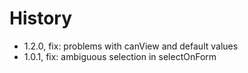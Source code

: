 # History

- 1.2.0, fix: problems with canView and default values
- 1.0.1, fix: ambiguous selection in selectOnForm
